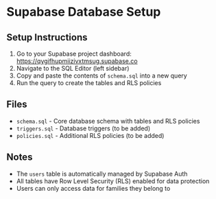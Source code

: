 # Supabase Database Setup

## Setup Instructions

1. Go to your Supabase project dashboard: https://qygifhupmiizivxtmsug.supabase.co
2. Navigate to the SQL Editor (left sidebar)
3. Copy and paste the contents of `schema.sql` into a new query
4. Run the query to create the tables and RLS policies

## Files

- `schema.sql` - Core database schema with tables and RLS policies
- `triggers.sql` - Database triggers (to be added)
- `policies.sql` - Additional RLS policies (to be added)

## Notes

- The `users` table is automatically managed by Supabase Auth
- All tables have Row Level Security (RLS) enabled for data protection
- Users can only access data for families they belong to 